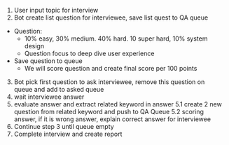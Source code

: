 

1. User input topic for interview
2. Bot create list question for interviewee, save list quest to QA queue
  - Question:
    - 10% easy, 30% medium. 40% hard. 10 super hard, 10% system design
    - Question focus to deep dive user experience
  - Save question to queue
    - We will score question and create final score per 100 points
3. Bot pick first question to ask interviewee, remove this question on queue and add to asked queue
4. wait interviewee answer
5. evaluate answer and extract related keyword in answer
5.1 create 2 new question from related keyword and push to QA Queue
5.2 scoring answer, if it is wrong answer, explain correct answer for interviewee
6. Continue step 3 until queue empty
7. Complete interview and create report



